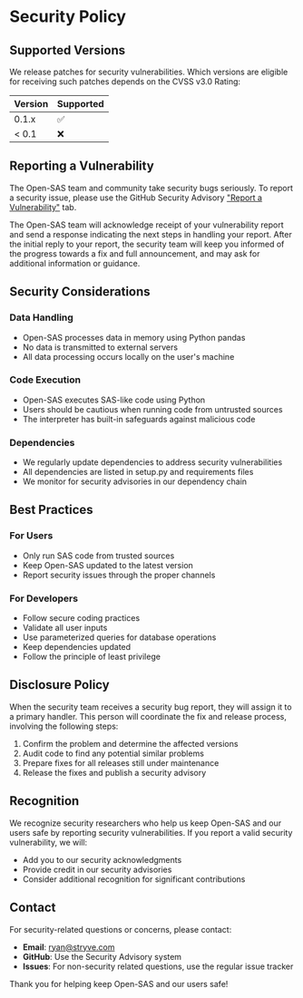 # Security Policy

## Supported Versions

We release patches for security vulnerabilities. Which versions are eligible for
receiving such patches depends on the CVSS v3.0 Rating:

| Version | Supported          |
| ------- | ------------------ |
| 0.1.x   | :white_check_mark: |
| < 0.1   | :x:                |

## Reporting a Vulnerability

The Open-SAS team and community take security bugs seriously. To report a security issue, please use the GitHub Security Advisory ["Report a Vulnerability"](https://github.com/ryan-story/Open-SAS/security/advisories/new) tab.

The Open-SAS team will acknowledge receipt of your vulnerability report and send a response indicating the next steps in handling your report. After the initial reply to your report, the security team will keep you informed of the progress towards a fix and full announcement, and may ask for additional information or guidance.

## Security Considerations

### Data Handling
- Open-SAS processes data in memory using Python pandas
- No data is transmitted to external servers
- All data processing occurs locally on the user's machine

### Code Execution
- Open-SAS executes SAS-like code using Python
- Users should be cautious when running code from untrusted sources
- The interpreter has built-in safeguards against malicious code

### Dependencies
- We regularly update dependencies to address security vulnerabilities
- All dependencies are listed in setup.py and requirements files
- We monitor for security advisories in our dependency chain

## Best Practices

### For Users
- Only run SAS code from trusted sources
- Keep Open-SAS updated to the latest version
- Report security issues through the proper channels

### For Developers
- Follow secure coding practices
- Validate all user inputs
- Use parameterized queries for database operations
- Keep dependencies updated
- Follow the principle of least privilege

## Disclosure Policy

When the security team receives a security bug report, they will assign it to a primary handler. This person will coordinate the fix and release process, involving the following steps:

1. Confirm the problem and determine the affected versions
2. Audit code to find any potential similar problems
3. Prepare fixes for all releases still under maintenance
4. Release the fixes and publish a security advisory

## Recognition

We recognize security researchers who help us keep Open-SAS and our users safe by reporting security vulnerabilities. If you report a valid security vulnerability, we will:

- Add you to our security acknowledgments
- Provide credit in our security advisories
- Consider additional recognition for significant contributions

## Contact

For security-related questions or concerns, please contact:
- **Email**: ryan@stryve.com
- **GitHub**: Use the Security Advisory system
- **Issues**: For non-security related questions, use the regular issue tracker

Thank you for helping keep Open-SAS and our users safe!
